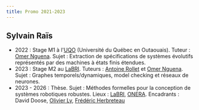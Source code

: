 ```yaml
---
title: Promo 2021-2023
---
```


## Sylvain Raïs

* 2022 : Stage M1 à l'[UQO](https://uqo.ca/) (Université du Québec en Outaouais). Tuteur : [Omer Nguena](https://uqo.ca/profil/ngueom01). Sujet : Extraction de spécifications de systèmes évolutifs représentés par des machines à états finis étendues.
* 2023 : Stage M2 au [LaBRI](https://www.labri.fr/). Tuteurs : [Antoine Rollet](https://www.labri.fr/perso/rollet/) et [Omer Nguena](https://uqo.ca/profil/ngueom01). Sujet : Graphes temporels/dynamiques, model checking et réseaux de neurones.
* 2023 - 2026 : Thèse. Sujet : Méthodes formelles pour la conception de systèmes robotiques robustes. Lieux : [LaBRI](https://www.labri.fr/), [ONERA](https://www.onera.fr/fr). Encadrants : David Doose, [Olivier Ly](https://www.labri.fr/perso/ly/), [Frédéric Herbreteau](https://www.labri.fr/perso/herbrete/)
